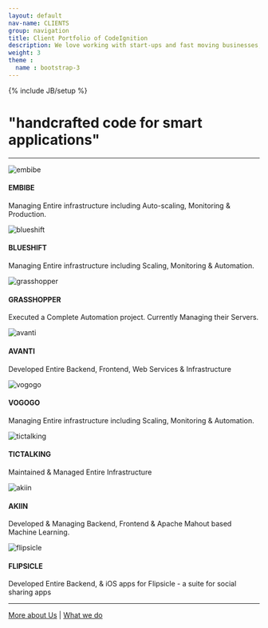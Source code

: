 ```yaml
---
layout: default
nav-name: CLIENTS
group: navigation
title: Client Portfolio of CodeIgnition
description: We love working with start-ups and fast moving businesses, and have worked with a wide array of clients such as Grasshopper UK & US, Blueshift Labs, Vogogo, Flipsicle, Avanti, Akiin, Embibe & TicTalking.
weight: 3
theme :
  name : bootstrap-3
---
```

{% include JB/setup %}

<h1 class="purple">"handcrafted code for smart applications"</h1>
<hr/>
<div class="content-block">
  <div class="row text">
    <div class="col-md-12">
      <div class="col-md-4">
        <div class="row">
          <div class="col-md-8 col-md-offset-2 client-image-height"><img alt="embibe" class="img-responsive client-image" src="{{ ASSET_PATH }}/images/embibe.png"></div>
        </div>
        <h4>EMBIBE</h4>
        <p>Managing Entire infrastructure including Auto-scaling, Monitoring & Production.</p>
      </div>
      <div class="col-md-4">
        <div class="row">
          <div class="col-md-8 col-md-offset-2 client-image-height"><img alt="blueshift" class="img-responsive client-image" src="{{ ASSET_PATH }}/images/blueshift.png"></div>
        </div>
        <h4>BLUESHIFT</h4>
        <p>Managing Entire infrastructure including Scaling, Monitoring & Automation.</p>
      </div>
      <div class="col-md-4">
        <div class="row">
          <div class="col-md-8 col-md-offset-2 client-image-height"><img alt="grasshopper" class="img-responsive client-image" src="{{ ASSET_PATH }}/images/grasshopper_logo.png"></div>
        </div>
        <h4>GRASSHOPPER</h4>
        <p>Executed a Complete Automation project. Currently Managing their Servers.</p>
      </div>
    </div>
  </div>
  <div class="row text">
    <div class="col-md-12">
      <div class="col-md-4">
        <div class="row">
          <div class="col-md-8 col-md-offset-2 client-image-height"><img alt="avanti" class="img-responsive client-image" src="{{ ASSET_PATH }}/images/avanti_logo_hindi-only.png"></div>
        </div>
        <h4>AVANTI</h4>
        <p>Developed Entire Backend, Frontend, Web Services & Infrastructure</p>
      </div>
      <div class="col-md-4">
        <div class="row">
          <div class="col-md-8 col-md-offset-2 client-image-height"><img alt="vogogo" class="img-responsive client-image" src="{{ ASSET_PATH }}/images/vogogologo-color.png"></div>
        </div>
        <h4>VOGOGO</h4>
        <p>Managing Entire infrastructure including Scaling, Monitoring & Automation.</p>
      </div>
      <div class="col-md-4">
        <div class="row">
          <div class="col-md-8 col-md-offset-2 client-image-height"><img alt="tictalking" class="img-responsive client-image" src="{{ ASSET_PATH }}/images/tictalking.jpg"></div>
        </div>
        <h4>TICTALKING</h4>
        <p>Maintained & Managed Entire Infrastructure</p>
      </div>
    </div>
  </div>
  <div class="row text">
    <div class="col-md-12">
      <div class="col-md-4 col-md-offset-2">
        <div class="row">
          <div class="col-md-8 col-md-offset-2 client-image-height"><img alt="akiin" class="img-responsive client-image" src="{{ ASSET_PATH }}/images/aqqin_headlogofull_2x.png"></div>
        </div>
        <h4>AKIIN</h4>
        <p>Developed & Managing Backend, Frontend & Apache Mahout based Machine Learning.</p>
      </div>
      <div class="col-md-4">
        <div class="row">
          <div class="col-md-8 col-md-offset-2 client-image-height"><img alt="flipsicle" class="img-responsive client-image client-image-height" src="{{ ASSET_PATH }}/images/popsicle.png"></div>
        </div>
        <h4>FLIPSICLE</h4>
        <p>Developed Entire Backend, & iOS apps for Flipsicle - a suite for social sharing apps</p>
      </div>
    </div>
  </div>
</div>
<hr/>
<div class="content-block">
  <p class="text">
    <a href="http://codeignition.co/about.html">More about Us</a>
    |
    <a href="http://codeignition.co/services.html">What we do</a>
  </p>
</div>

